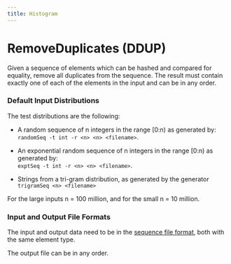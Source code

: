 ```yaml
---
title: Histogram
---
```


# RemoveDuplicates (DDUP)

Given a sequence of elements which can be hashed and compared for equality,
remove all duplicates from the sequence.   The result must contain
exactly one of each of the elements in the input and can be in any order.

### Default Input Distributions

The test distributions are the following:

- A random sequence of n integers in the range [0:n) 
as generated by:  
`randomSeq -t int -r <n> <n> <filename>`.

- An exponential random sequence of n integers in the range [0:n)
as generated by:  
`exptSeq -t int -r <n> <n> <filename>`.

- Strings from a tri-gram distribution, as generated by the generator  
`trigramSeq <n> <filename>`

For the large inputs n = 100 million, and for the small n = 10 million.

### Input and Output File Formats

The input and output data need to be in the [sequence file format](../fileFormats/sequence.html),
both with the same element type.

The output file can be in any order.

